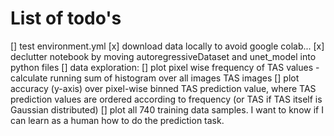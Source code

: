 # List of todo's

[] test environment.yml
[x] download data locally to avoid google colab...
[x] declutter notebook by moving autoregressiveDataset and unet_model into python files
[] data exploration:
    [] plot pixel wise frequency of TAS values
        - calculate running sum of histogram over all images TAS images
    [] plot accuracy (y-axis) over pixel-wise binned TAS prediction value, where TAS prediction values are ordered according to frequency (or TAS if TAS itself is Gaussian distributed)
    [] plot all 740 training data samples. I want to know if I can learn as a human how to do the prediction task. 
